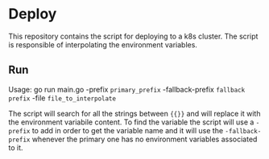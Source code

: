 # Deploy

This repository contains the script for deploying to a k8s cluster. The script is responsible of interpolating the environment variables.

## Run

Usage: go run main.go -prefix `primary_prefix` -fallback-prefix `fallback prefix` -file `file_to_interpolate`

The script will search for all the strings between `{{}}` and will replace it with the environment variabile content. To find the variable the script will use a `-prefix` to add in order to get the variable name and it will use the `-fallback-prefix` whenever the primary one has no environment variables associated to it.
